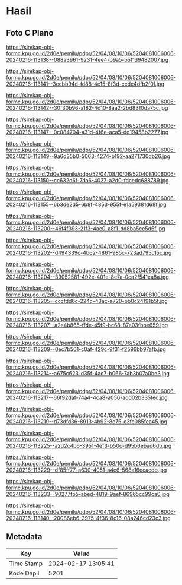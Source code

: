 # Hasil

## Foto C Plano

https://sirekap-obj-formc.kpu.go.id/2d0e/pemilu/pdpr/52/04/08/10/06/5204081006006-20240216-113138--088a3961-9231-4ee4-b9a5-b5f1d9482007.jpg

https://sirekap-obj-formc.kpu.go.id/2d0e/pemilu/pdpr/52/04/08/10/06/5204081006006-20240216-113141--3ecbb94d-fd88-4c15-8f3d-ccde4dfb2f0f.jpg

https://sirekap-obj-formc.kpu.go.id/2d0e/pemilu/pdpr/52/04/08/10/06/5204081006006-20240216-113142--30f30b96-a182-4d10-8aa2-2bd8310da75c.jpg

https://sirekap-obj-formc.kpu.go.id/2d0e/pemilu/pdpr/52/04/08/10/06/5204081006006-20240216-113147--0c084704-a31d-4f6e-aca5-dd19458b2277.jpg

https://sirekap-obj-formc.kpu.go.id/2d0e/pemilu/pdpr/52/04/08/10/06/5204081006006-20240216-113149--9a6d35b0-5063-4274-b192-aa271730db26.jpg

https://sirekap-obj-formc.kpu.go.id/2d0e/pemilu/pdpr/52/04/08/10/06/5204081006006-20240216-113150--cc632d6f-7da6-4027-a2d0-fdcedc688789.jpg

https://sirekap-obj-formc.kpu.go.id/2d0e/pemilu/pdpr/52/04/08/10/06/5204081006006-20240216-113155--6b3de2d5-6b8f-4853-955f-e1a59381d68f.jpg

https://sirekap-obj-formc.kpu.go.id/2d0e/pemilu/pdpr/52/04/08/10/06/5204081006006-20240216-113200--46f4f393-21f3-4ae0-a8f1-dd8ba5ce5d6f.jpg

https://sirekap-obj-formc.kpu.go.id/2d0e/pemilu/pdpr/52/04/08/10/06/5204081006006-20240216-113202--d494339c-4b62-4861-985c-723ad795c15c.jpg

https://sirekap-obj-formc.kpu.go.id/2d0e/pemilu/pdpr/52/04/08/10/06/5204081006006-20240216-113204--39052581-492e-401e-8e7a-0ca2f541ea8a.jpg

https://sirekap-obj-formc.kpu.go.id/2d0e/pemilu/pdpr/52/04/08/10/06/5204081006006-20240216-113205--cccfdd6c-224c-43ac-a720-bb0c24191b5f.jpg

https://sirekap-obj-formc.kpu.go.id/2d0e/pemilu/pdpr/52/04/08/10/06/5204081006006-20240216-113207--a2e4b865-ffde-45f9-bc68-87e03fbbe659.jpg

https://sirekap-obj-formc.kpu.go.id/2d0e/pemilu/pdpr/52/04/08/10/06/5204081006006-20240216-113209--0ec7b501-c0af-429c-9f31-f2596bb97afb.jpg

https://sirekap-obj-formc.kpu.go.id/2d0e/pemilu/pdpr/52/04/08/10/06/5204081006006-20240216-113214--a675c623-d35f-4ac7-b066-7ab3b07a0be3.jpg

https://sirekap-obj-formc.kpu.go.id/2d0e/pemilu/pdpr/52/04/08/10/06/5204081006006-20240216-113217--66f92daf-74a4-4ca8-a056-add02b335fec.jpg

https://sirekap-obj-formc.kpu.go.id/2d0e/pemilu/pdpr/52/04/08/10/06/5204081006006-20240216-113219--d73dfd36-8913-4b92-8c75-c3fc085fea45.jpg

https://sirekap-obj-formc.kpu.go.id/2d0e/pemilu/pdpr/52/04/08/10/06/5204081006006-20240216-113225--a2d2c4b6-3951-4ef3-b50c-d95b6ebad6db.jpg

https://sirekap-obj-formc.kpu.go.id/2d0e/pemilu/pdpr/52/04/08/10/06/5204081006006-20240216-113229--df85ff77-a630-4051-a4c6-568a16ecacdb.jpg

https://sirekap-obj-formc.kpu.go.id/2d0e/pemilu/pdpr/52/04/08/10/06/5204081006006-20240216-113233--90277fb5-abed-4819-9aef-86965cc99ca0.jpg

https://sirekap-obj-formc.kpu.go.id/2d0e/pemilu/pdpr/52/04/08/10/06/5204081006006-20240216-113140--20086eb6-3975-4f36-8c16-08a246cd23c3.jpg


## Metadata

| Key        | Value               |
| ---------- | ------------------- |
| Time Stamp | 2024-02-17 13:05:41 |
| Kode Dapil | 5201                |



